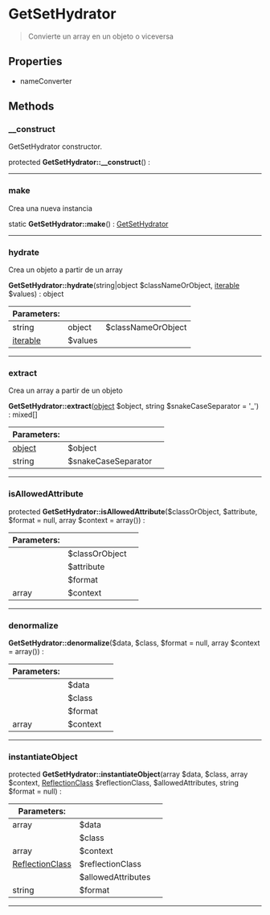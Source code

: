 
                                                                                                                                            
    
# GetSetHydrator


> Convierte un array en un objeto o viceversa
>
> 






## Properties
- nameConverter


## Methods

### __construct
GetSetHydrator constructor.


protected **GetSetHydrator::__construct**() : 



---


### make
Crea una nueva instancia


static **GetSetHydrator::make**() : [GetSetHydrator](../../../GetSetHydrator.md)



---


### hydrate
Crea un objeto a partir de un array


**GetSetHydrator::hydrate**(string|object $classNameOrObject, [iterable](../../../iterable.md) $values) : object


|Parameters: | | |
| --- | --- | --- |
|string|object |$classNameOrObject |  |
|[iterable](../../../iterable.md) |$values |  |

---


### extract
Crea un array a partir de un objeto


**GetSetHydrator::extract**([object](../../../object.md) $object, string $snakeCaseSeparator = &#039;_&#039;) : mixed[]


|Parameters: | | |
| --- | --- | --- |
|[object](../../../object.md) |$object |  |
|string |$snakeCaseSeparator |  |

---


### isAllowedAttribute



protected **GetSetHydrator::isAllowedAttribute**($classOrObject, $attribute, $format = null, array $context = array()) : 


|Parameters: | | |
| --- | --- | --- |
| |$classOrObject |  |
| |$attribute |  |
| |$format |  |
|array |$context |  |

---


### denormalize



**GetSetHydrator::denormalize**($data, $class, $format = null, array $context = array()) : 


|Parameters: | | |
| --- | --- | --- |
| |$data |  |
| |$class |  |
| |$format |  |
|array |$context |  |

---


### instantiateObject



protected **GetSetHydrator::instantiateObject**(array $data, $class, array $context, [ReflectionClass](../../../ReflectionClass.md) $reflectionClass, $allowedAttributes, string $format = null) : 


|Parameters: | | |
| --- | --- | --- |
|array |$data |  |
| |$class |  |
|array |$context |  |
|[ReflectionClass](../../../ReflectionClass.md) |$reflectionClass |  |
| |$allowedAttributes |  |
|string |$format |  |

---


                                                                                                                                                                                                                                                                                                                                                                                                            
    
                                                                                                                                                                                                                                                                             
                